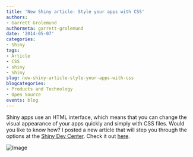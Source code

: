 ```yaml
---
title: 'New Shiny article: Style your apps with CSS'
authors: 
- Garrett Grolemund
authormeta: garrett-grolemund
date: '2014-05-07'
categories:
- Shiny
tags:
- Article
- CSS
- shiny
- Shiny
slug: new-shiny-article-style-your-apps-with-css
blogcategories:
- Products and Technology
- Open Source
events: blog
---
```



Shiny apps use an HTML interface, which means that you can change the visual appearance of your apps quickly and simply with CSS files. Would you like to know how? I posted a new article that will step you through the options at the [Shiny Dev Center](https://shiny.rstudio.com). Check it out [here](https://shiny.rstudio.com/articles/css.html).

![Image](https://rstudioblog.files.wordpress.com/2014/05/css-side-by-side.png)

